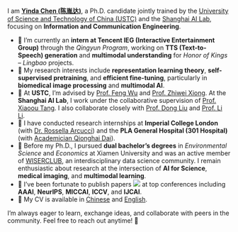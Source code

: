 <br>

I am [**Yinda Chen (陈胤达)**](https://ydchen0806.github.io/), a Ph.D. candidate jointly trained by the [University of Science and Technology of China (USTC)](https://sist.ustc.edu.cn/main.htm) and the [Shanghai AI Lab](https://www.shlab.org.cn/), focusing on **Information and Communication Engineering**.

- 🌱 I’m currently an **intern at Tencent IEG (Interactive Entertainment Group)** through the *Qingyun Program*, working on **TTS (Text-to-Speech) generation** and **multimodal understanding** for *Honor of Kings – Lingbao* projects.  
- 👀 My research interests include **representation learning theory**, **self-supervised pretraining**, and **efficient fine-tuning**, particularly in **biomedical image processing** and **multimodal AI**.  
- 🧭 At **USTC**, I’m advised by [Prof. Feng Wu](https://scholar.google.com/citations?user=5bInRDEAAAAJ&hl=en) and [Prof. Zhiwei Xiong](https://scholar.google.com/citations?user=Snl0HPEAAAAJ&hl=en). At the **Shanghai AI Lab**, I work under the collaborative supervision of [Prof. Xiaoou Tang](https://scholar.google.com/citations?user=qpBtpGsAAAAJ&hl=en). I also collaborate closely with [Prof. Dong Liu](https://scholar.google.com/citations?user=lOWByxoAAAAJ&hl=en) and [Prof. Li Li](https://scholar.google.com/citations?user=dEm6VKAAAAAJ&hl=en).  
- 💼 I have conducted research internships at **Imperial College London** (with [Dr. Rossella Arcucci](https://scholar.google.com/citations?user=oxy2ZQoAAAAJ&hl=en)) and the **PLA General Hospital (301 Hospital)** (with [Academician Qionghai Dai](https://scholar.google.com/citations?user=CHAajY4AAAAJ&hl=en)).  
- 💞️ Before my Ph.D., I pursued **dual bachelor’s degrees** in *Environmental Science* and *Economics* at Xiamen University and was an active member of [WISERCLUB](https://github.com/wise-r), an interdisciplinary data science community. I remain enthusiastic about research at the intersection of **AI for Science**, **medical imaging**, and **multimodal learning**.  
- 📝 I’ve been fortunate to publish papers <a href='https://scholar.google.com/citations?user=hCvlj5cAAAAJ&hl=en'><img src="https://img.shields.io/badge/dynamic/json?logo=google-scholar&logoColor=white&label=citations&query=citedby&url=https%3A%2F%2Fcdn.jsdelivr.net%2Fgh%2Fydchen0806%2Fydchen0806.github.io@google-scholar-stats%2Fgs_data.json"></a> at top conferences including **AAAI**, **NeurIPS**, **MICCAI**, **ICCV**, and **IJCAI**.  
- 📄 My CV is available in [Chinese](/docs/cyd_resume_CN.pdf) and [English](/docs/CYD_resume_EN.pdf).  

I’m always eager to learn, exchange ideas, and collaborate with peers in the community. Feel free to reach out anytime! 🌟  
